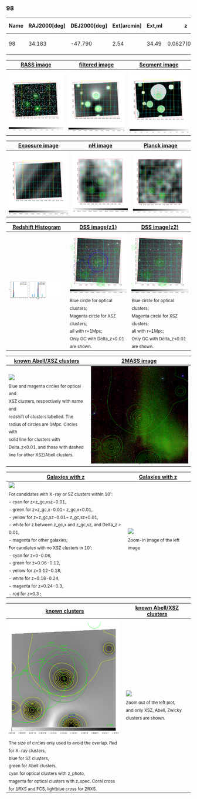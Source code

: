 <div STYLE="page-break-after: always;"></div>

### 98

|Name|RAJ2000[deg]|DEJ2000[deg] |Ext[arcmin]| Ext,ml | z | z_src| C|GC(XSZ,Delta_z<0.01)| GC(OPT,Delta_z<0.01)|GC| R_sig[arcmin] | R500[arcmin] | R500[Mpc]| CRsig[c/s] | CR500[c/s] |L500[1E44 erg/s]|F500[1E-12 erg/s/cm^2]| M500[1E14 Msun]|Tx[keV]|Cnt_sig|Beta|Rc[arcmin]|Comment|Alias|
|---|---|---|---|---|---|------|---|--------|---------|----------|---|---|---|---|---|---|---|---|---|---|---|---|---|---|
|98| 34.183| -47.790| 2.54| 34.49| 0.0627(0.005)| z1, z_xsz| B| MCXC| A, N, W| A, MCXC, N, W| 12.700| 10.385| 0.752| 0.223(0.035)| 0.216(0.034)| 0.382(0.045)| 4.037(0.473)| 1.29(0.08)| 2.55(0.10)| 118.4| 0.815(-0.143+0.125)| 6.995(-1.473+1.185)| -| k305|

|[RASS image](../image/98/98_img.pdf)|[filtered image](../image/98/98_fil.pdf)|[Segment image](../image/98/98_seg.pdf)|
|-------------------|--------------------|-------------------|
| <img src="../image/98/98_img.png" width="300">  | <img src="../image/98/98_fil.png" width="300">   | <img src="../image/98/98_seg.png" width="300">  |

|[Exposure image](../image/98/98_mex.pdf)| [nH image](../image/98/98_nh.pdf)| [Planck image](../image/98/98_p.pdf)|
|-------------------|--------------------|-------------------|
|<img src="../image/98/98_mex.png" width="300">   | <img src="../image/98/98_nh.png" width="300">    | <img src="../image/98/98_p.png" width="300"> |

|[Redshift Histogram](../image/98/98_zg.pdf) | [DSS image(z1)](../image/98/98_dss_z1.pdf)      |  [DSS image(z2)](../image/98/98_dss_z2.pdf)    |
|-------------------|--------------------|-------------------|
|<img src="../image/98/98_zg.png" width="300"> |<img src="../image/98/98_dss_z1.png" width="300"> <sub><br>Blue circle for optical clusters; <br>Magenta circle for XSZ clusters; <br>all with r=1Mpc; <br>Only GC with Delta_z<0.01 are shown. </sub>| <img src="../image/98/98_dss_z2.png" width="300"><sub><br>Blue circle for optical clusters; <br>Magenta circle for XSZ clusters; <br>all with r=1Mpc; <br>Only GC with Delta_z<0.01 are shown. </sub> |

|[known Abell/XSZ clusters](../image/98/98_m.pdf) | [2MASS image](../image/98/98_2mass.pdf)      |
|-------------------|-------------------|
|<img src=../image/98/98_m.png width="300"> <br><sub>Blue and magenta circles for optical and <br>XSZ clusters, respectively with name and <br>redshift of clusters labelled. The <br>radius of circles are 1Mpc. Circles with <br>solid line for clusters with <br>Delta_z<0.01, and those with dashed <br>line for other XSZ/Abell clusters.        </sub>|<img src="../image/98/98_2mass.png" width="300">  |

|[Galaxies with z](../image/98/98_opt_ned.pdf) |[Galaxies with z](../image/98/98_opt_ned_zoom.pdf) |
|-------------------|-------------------|
| <img src=../image/98/98_opt_ned.png width="300"> <br><sub> For candidates with X-ray or SZ clusters within 10': <br> - cyan for z<z_gc,xsz-0.01, <br> - green for z=z_gc,x-0.01~ z_gc,x+0.01, <br> - yellow for z=z_gc,sz-0.01~ z_gc,sz+0.01, <br> - white for z between z_gc,x and z_gc,sz, and Delta_z > 0.01, <br> - magenta for other galaxies; <br>For candiates with no XSZ clusters in 10': <br> - cyan for z=0-0.06, <br> - green for z=0.06-0.12, <br> - yellow for z=0.12-0.18, <br> - white for z=0.18-0.24, <br> - magenta for z=0.24-0.3, <br> - red for z>0.3 ;  </sub>|<img src=../image/98/98_opt_ned_zoom.png width="300">  <br><sub> Zoom-in image of the left image</sub>|

|[known clusters](../image/98/98_gc.pdf) |[known Abell/XSZ clusters](../image/98/98_gc_large.pdf) |
|-------------------|-------------------|
| <img src=../image/98/98_gc.png width="300"> <br><sub> The size of circles only used to avoid the overlap. Red for X-ray clusters, <br> blue for SZ clusters, <br> green for Abell clusters, <br> cyan for optical clusters with z_photo, <br> magenta for optical clusters with z_spec. Coral cross for 1RXS and FCS, lightblue cross for 2RXS. </sub>|<img src=../image/98/98_gc_large.png width="300"> <br><sub> Zoom out of the left plot, <br> and only XSZ, Abell, Zwicky clusters are shown. </sub> |



